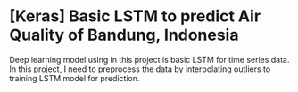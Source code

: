 # [Keras] Basic LSTM to predict Air Quality of Bandung, Indonesia

Deep learning model using in this project is basic LSTM for time series data. In this project, I need to preprocess the data by interpolating outliers to training LSTM model for prediction.
